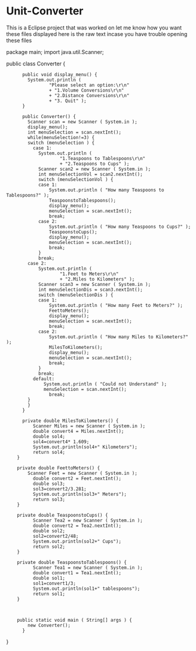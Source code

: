 # Unit-Converter

This is a Eclipse project that was worked on let me know how you want these files displayed
here is the raw text incase you have trouble opening these files

package main;
import java.util.Scanner;

public class Converter {

		  public void display_menu() {
		    System.out.println ( 
		    		"Please select an option:\r\n"
		    		+ "1.Volume Conversions\r\n"
		    		+ "2.Distance Conversions\r\n"
		    		+ "3. Quit" );
		  }
		  
		  public Converter() {
		    Scanner scan = new Scanner ( System.in );
		    display_menu();
		    int menuSelection = scan.nextInt();
		    while(menuSelection!=3) {
		    switch (menuSelection ) {
		      case 1:
		        System.out.println (
		        		"1.Teaspoons to Tablespoons\r\n"
		        		+ "2.Teaspoons to Cups" );
		        Scanner scan2 = new Scanner ( System.in );
		        int menuSelectionVol = scan2.nextInt();
		        switch (menuSelectionVol ) {
		        case 1:
		        	System.out.println ( "How many Teaspoons to Tablespoons?" );
		        	TeaspoonstoTablespoons();
		        	display_menu();
		        	menuSelection = scan.nextInt();
		            break;
		        case 2:
		        	System.out.println ( "How many Teaspoons to Cups?" );
		        	TeaspoonstoCups();
		        	display_menu();
		        	menuSelection = scan.nextInt();
		            break;
		        }
		        break;
			case 2:
		        System.out.println ( 
		        		"1.Feet to Meters\r\n"
		        		+ "2.Miles to Kilometers" );
		        Scanner scan3 = new Scanner ( System.in );
		        int menuSelectionDis = scan3.nextInt();
		        switch (menuSelectionDis ) {
		        case 1:
		        	System.out.println ( "How many Feet to Meters?" );
		        	FeettoMeters();
		        	display_menu();
		        	menuSelection = scan.nextInt();
		            break;
		        case 2:
		        	System.out.println ( "How many Miles to Kilometers?" );
		        	MilesToKilometers();
		        	display_menu();
		        	menuSelection = scan.nextInt();
		            break;
		        }
		        break;
		      default:
		    	  System.out.println ( "Could not Understand" );
		    	  menuSelection = scan.nextInt();
			        break;
		    }
		    }
		  }
		  
		  private double MilesToKilometers() {
			  Scanner Miles = new Scanner ( System.in );
			  double convert4 = Miles.nextInt();
			  double sol4;
			  sol4=convert4* 1.609;
			  System.out.println(sol4+" Kilometers");
			  return sol4;	
		}

		private double FeettoMeters() {
			Scanner Feet = new Scanner ( System.in );
			  double convert2 = Feet.nextInt();
			  double sol3;
			  sol3=convert2/3.281;
			  System.out.println(sol3+" Meters");
			  return sol3;
		}

		private double TeaspoonstoCups() {
			  Scanner Tea2 = new Scanner ( System.in );
			  double convert2 = Tea2.nextInt();
			  double sol2;
			  sol2=convert2/48;
			  System.out.println(sol2+" Cups");
			  return sol2;
		}

		private double TeaspoonstoTablespoons() {
			  Scanner Tea1 = new Scanner ( System.in );
			  double convert1 = Tea1.nextInt();
			  double sol1;
			  sol1=convert1/3;
			  System.out.println(sol1+" tablespoons");
			  return sol1;
		}



		public static void main ( String[] args ) {
		    new Converter();
		  }
}
